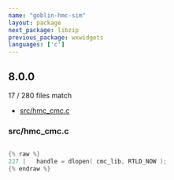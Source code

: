 ```yaml
---
name: "goblin-hmc-sim"
layout: package
next_package: libzip
previous_package: wxwidgets
languages: ['c']
---
```

## 8.0.0
17 / 280 files match

 - [src/hmc_cmc.c](#srchmc_cmcc)

### src/hmc_cmc.c

```c

{% raw %}
227 |   handle = dlopen( cmc_lib, RTLD_NOW );
{% endraw %}

```